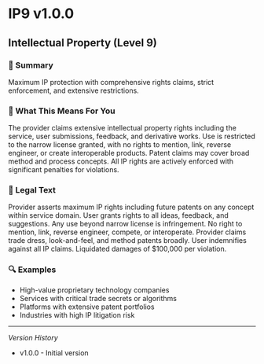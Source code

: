# IP9 v1.0.0

## Intellectual Property (Level 9)

### 📌 Summary
Maximum IP protection with comprehensive rights claims, strict enforcement, and extensive restrictions.

### 👤 What This Means For You
The provider claims extensive intellectual property rights including the service, user submissions, feedback, and derivative works. Use is restricted to the narrow license granted, with no rights to mention, link, reverse engineer, or create interoperable products. Patent claims may cover broad method and process concepts. All IP rights are actively enforced with significant penalties for violations.

### 📜 Legal Text
Provider asserts maximum IP rights including future patents on any concept within service domain. User grants rights to all ideas, feedback, and suggestions. Any use beyond narrow license is infringement. No right to mention, link, reverse engineer, compete, or interoperate. Provider claims trade dress, look-and-feel, and method patents broadly. User indemnifies against all IP claims. Liquidated damages of $100,000 per violation.

### 🔍 Examples
- High-value proprietary technology companies
- Services with critical trade secrets or algorithms
- Platforms with extensive patent portfolios
- Industries with high IP litigation risk

---
*Version History*
- v1.0.0 - Initial version
